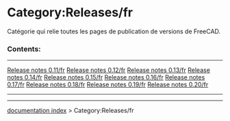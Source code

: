 # Category:Releases/fr
Catégorie qui relie toutes les pages de publication de versions de FreeCAD.

### Contents:

  ----------------------------------------------------------- ----------------------------------------------------------- -----------------------------------------------------------
  [Release notes 0.11/fr](Release_notes_0.11/fr.md)   [Release notes 0.12/fr](Release_notes_0.12/fr.md)   [Release notes 0.13/fr](Release_notes_0.13/fr.md)
  [Release notes 0.14/fr](Release_notes_0.14/fr.md)   [Release notes 0.15/fr](Release_notes_0.15/fr.md)   [Release notes 0.16/fr](Release_notes_0.16/fr.md)
  [Release notes 0.17/fr](Release_notes_0.17/fr.md)   [Release notes 0.18/fr](Release_notes_0.18/fr.md)   [Release notes 0.19/fr](Release_notes_0.19/fr.md)
  [Release notes 0.20/fr](Release_notes_0.20/fr.md)                                                               
  ----------------------------------------------------------- ----------------------------------------------------------- -----------------------------------------------------------

---
[documentation index](../README.md) > Category:Releases/fr

